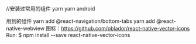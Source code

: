 //安装过常用的组件
yarn 
yarn android

用到的组件
yarn add @react-navigation/bottom-tabs
yarn add @react-native-webview
图标：https://github.com/oblador/react-native-vector-icons
Run: $ npm install --save react-native-vector-icons